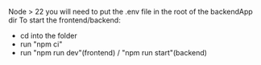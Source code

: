 Node > 22
you will need to put the .env file in the root of the backendApp dir
To start the frontend/backend: 
- cd into the folder
- run "npm ci"
- run "npm run dev"(frontend) / "npm run start"(backend)
